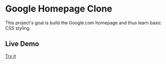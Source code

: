 # Google Homepage Clone

This project's goal is build the Google.com homepage and thus learn basic CSS styling.

## Live Demo

[Try it](https://momate.github.io/google-homepage/)


